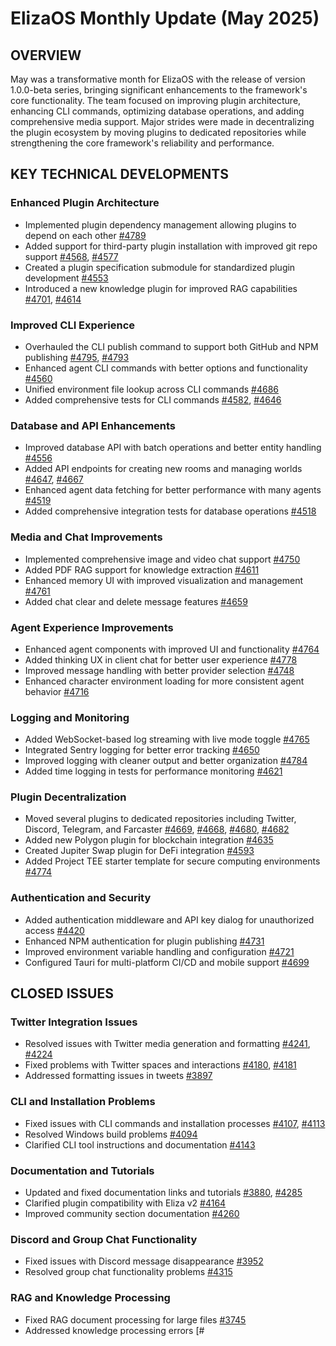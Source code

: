 # ElizaOS Monthly Update (May 2025)

## OVERVIEW
May was a transformative month for ElizaOS with the release of version 1.0.0-beta series, bringing significant enhancements to the framework's core functionality. The team focused on improving plugin architecture, enhancing CLI commands, optimizing database operations, and adding comprehensive media support. Major strides were made in decentralizing the plugin ecosystem by moving plugins to dedicated repositories while strengthening the core framework's reliability and performance.

## KEY TECHNICAL DEVELOPMENTS

### Enhanced Plugin Architecture
- Implemented plugin dependency management allowing plugins to depend on each other [#4789](https://github.com/elizaos/eliza/pull/4789)
- Added support for third-party plugin installation with improved git repo support [#4568](https://github.com/elizaos/eliza/pull/4568), [#4577](https://github.com/elizaos/eliza/pull/4577)
- Created a plugin specification submodule for standardized plugin development [#4553](https://github.com/elizaos/eliza/pull/4553)
- Introduced a new knowledge plugin for improved RAG capabilities [#4701](https://github.com/elizaos/eliza/pull/4701), [#4614](https://github.com/elizaos/eliza/pull/4614)

### Improved CLI Experience
- Overhauled the CLI publish command to support both GitHub and NPM publishing [#4795](https://github.com/elizaos/eliza/pull/4795), [#4793](https://github.com/elizaos/eliza/pull/4793)
- Enhanced agent CLI commands with better options and functionality [#4560](https://github.com/elizaos/eliza/pull/4560)
- Unified environment file lookup across CLI commands [#4686](https://github.com/elizaos/eliza/pull/4686)
- Added comprehensive tests for CLI commands [#4582](https://github.com/elizaos/eliza/pull/4582), [#4646](https://github.com/elizaos/eliza/pull/4646)

### Database and API Enhancements
- Improved database API with batch operations and better entity handling [#4556](https://github.com/elizaos/eliza/pull/4556)
- Added API endpoints for creating new rooms and managing worlds [#4647](https://github.com/elizaos/eliza/pull/4647), [#4667](https://github.com/elizaos/eliza/pull/4667)
- Enhanced agent data fetching for better performance with many agents [#4519](https://github.com/elizaos/eliza/pull/4519)
- Added comprehensive integration tests for database operations [#4518](https://github.com/elizaos/eliza/pull/4518)

### Media and Chat Improvements
- Implemented comprehensive image and video chat support [#4750](https://github.com/elizaos/eliza/pull/4750)
- Added PDF RAG support for knowledge extraction [#4611](https://github.com/elizaos/eliza/pull/4611)
- Enhanced memory UI with improved visualization and management [#4761](https://github.com/elizaos/eliza/pull/4761)
- Added chat clear and delete message features [#4659](https://github.com/elizaos/eliza/pull/4659)

### Agent Experience Improvements
- Enhanced agent components with improved UI and functionality [#4764](https://github.com/elizaos/eliza/pull/4764)
- Added thinking UX in client chat for better user experience [#4778](https://github.com/elizaos/eliza/pull/4778)
- Improved message handling with better provider selection [#4748](https://github.com/elizaos/eliza/pull/4748)
- Enhanced character environment loading for more consistent agent behavior [#4716](https://github.com/elizaos/eliza/pull/4716)

### Logging and Monitoring
- Added WebSocket-based log streaming with live mode toggle [#4765](https://github.com/elizaos/eliza/pull/4765)
- Integrated Sentry logging for better error tracking [#4650](https://github.com/elizaos/eliza/pull/4650)
- Improved logging with cleaner output and better organization [#4784](https://github.com/elizaos/eliza/pull/4784)
- Added time logging in tests for performance monitoring [#4621](https://github.com/elizaos/eliza/pull/4621)

### Plugin Decentralization
- Moved several plugins to dedicated repositories including Twitter, Discord, Telegram, and Farcaster [#4669](https://github.com/elizaos/eliza/pull/4669), [#4668](https://github.com/elizaos/eliza/pull/4668), [#4680](https://github.com/elizaos/eliza/pull/4680), [#4682](https://github.com/elizaos/eliza/pull/4682)
- Added new Polygon plugin for blockchain integration [#4635](https://github.com/elizaos/eliza/pull/4635)
- Created Jupiter Swap plugin for DeFi integration [#4593](https://github.com/elizaos/eliza/pull/4593)
- Added Project TEE starter template for secure computing environments [#4774](https://github.com/elizaos/eliza/pull/4774)

### Authentication and Security
- Added authentication middleware and API key dialog for unauthorized access [#4420](https://github.com/elizaos/eliza/pull/4420)
- Enhanced NPM authentication for plugin publishing [#4731](https://github.com/elizaos/eliza/pull/4731)
- Improved environment variable handling and configuration [#4721](https://github.com/elizaos/eliza/pull/4721)
- Configured Tauri for multi-platform CI/CD and mobile support [#4699](https://github.com/elizaos/eliza/pull/4699)

## CLOSED ISSUES

### Twitter Integration Issues
- Resolved issues with Twitter media generation and formatting [#4241](https://github.com/elizaos/eliza/issues/4241), [#4224](https://github.com/elizaos/eliza/issues/4224)
- Fixed problems with Twitter spaces and interactions [#4180](https://github.com/elizaos/eliza/issues/4180), [#4181](https://github.com/elizaos/eliza/issues/4181)
- Addressed formatting issues in tweets [#3897](https://github.com/elizaos/eliza/issues/3897)

### CLI and Installation Problems
- Fixed issues with CLI commands and installation processes [#4107](https://github.com/elizaos/eliza/issues/4107), [#4113](https://github.com/elizaos/eliza/issues/4113)
- Resolved Windows build problems [#4094](https://github.com/elizaos/eliza/issues/4094)
- Clarified CLI tool instructions and documentation [#4143](https://github.com/elizaos/eliza/issues/4143)

### Documentation and Tutorials
- Updated and fixed documentation links and tutorials [#3880](https://github.com/elizaos/eliza/issues/3880), [#4285](https://github.com/elizaos/eliza/issues/4285)
- Clarified plugin compatibility with Eliza v2 [#4164](https://github.com/elizaos/eliza/issues/4164)
- Improved community section documentation [#4260](https://github.com/elizaos/eliza/issues/4260)

### Discord and Group Chat Functionality
- Fixed issues with Discord message disappearance [#3952](https://github.com/elizaos/eliza/issues/3952)
- Resolved group chat functionality problems [#4315](https://github.com/elizaos/eliza/issues/4315)

### RAG and Knowledge Processing
- Fixed RAG document processing for large files [#3745](https://github.com/elizaos/eliza/issues/3745)
- Addressed knowledge processing errors [#